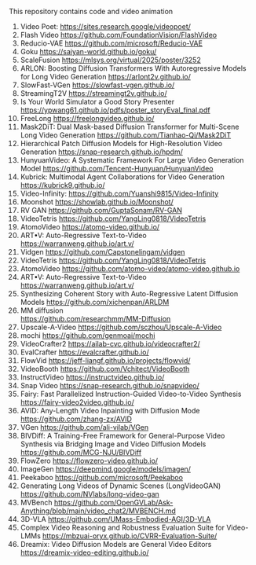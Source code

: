 This repository contains code and video animation

1) Video Poet: 
https://sites.research.google/videopoet/
2) Flash Video
https://github.com/FoundationVision/FlashVideo
3) Reducio-VAE
https://github.com/microsoft/Reducio-VAE
4) Goku
https://saiyan-world.github.io/goku/
5) ScaleFusion
https://mlsys.org/virtual/2025/poster/3252
6) ARLON: Boosting Diffusion Transformers With Autoregressive Models for Long Video Generation
https://arlont2v.github.io/
7) SlowFast-VGen
https://slowfast-vgen.github.io/
8) StreamingT2V
https://streamingt2v.github.io/
9) Is Your World Simulator a Good Story Presenter
https://ypwang61.github.io/pdfs/poster_storyEval_final.pdf
10) FreeLong
https://freelongvideo.github.io/
11) Mask2DiT: Dual Mask-based Diffusion Transformer for Multi-Scene Long Video Generation
https://github.com/Tianhao-Qi/Mask2DiT
12) Hierarchical Patch Diffusion Models for High-Resolution Video Generation
https://snap-research.github.io/hpdm/
13) HunyuanVideo: A Systematic Framework For Large Video Generation Model
https://github.com/Tencent-Hunyuan/HunyuanVideo
14) Kubrick: Multimodal Agent Collaborations for Video Generation
https://kubrick9.github.io/
15) Video-Infinity:
https://github.com/Yuanshi9815/Video-Infinity     
16) Moonshot
https://showlab.github.io/Moonshot/
17) RV GAN
https://github.com/GuptaSonam/RV-GAN
18) VideoTetris
https://github.com/YangLing0818/VideoTetris
19) AtomoVideo
https://atomo-video.github.io/
20) ART•V: Auto-Regressive Text-to-Video
https://warranweng.github.io/art.v/
21) Vidgen
https://github.com/Capstonelingam/vidgen
22) VideoTetris
https://github.com/YangLing0818/VideoTetris
23) AtomoVideo
https://github.com/atomo-video/atomo-video.github.io
24) ART•V: Auto-Regressive Text-to-Video
https://warranweng.github.io/art.v/
25) Synthesizing Coherent Story with Auto-Regressive Latent Diffusion Models
https://github.com/xichenpan/ARLDM
26) MM diffusion   
https://github.com/researchmm/MM-Diffusion
27) Upscale-A-Video
https://github.com/sczhou/Upscale-A-Video
28) mochi
https://github.com/genmoai/mochi
29) VideoCrafter2
https://ailab-cvc.github.io/videocrafter2/ 
30) EvalCrafter
https://evalcrafter.github.io/
31) FlowVid
https://jeff-liangf.github.io/projects/flowvid/
32) VideoBooth
https://github.com/Vchitect/VideoBooth
33) InstructVideo
https://instructvideo.github.io/
34) Snap Video
https://snap-research.github.io/snapvideo/
35) Fairy: Fast Parallelized Instruction-Guided Video-to-Video Synthesis
https://fairy-video2video.github.io/
36) AVID: Any-Length Video Inpainting with Diffusion Mode
https://github.com/zhang-zx/AVID
37) VGen
https://github.com/ali-vilab/VGen
38) BIVDiff: A Training-Free Framework for General-Purpose Video Synthesis via Bridging Image and Video Diffusion Models
https://github.com/MCG-NJU/BIVDiff
39) FlowZero
https://flowzero-video.github.io/
40) ImageGen
https://deepmind.google/models/imagen/
41) Peekaboo
https://github.com/microsoft/Peekaboo
42) Generating Long Videos of Dynamic Scenes (LongVideoGAN)
https://github.com/NVlabs/long-video-gan
43) MVBench
https://github.com/OpenGVLab/Ask-Anything/blob/main/video_chat2/MVBENCH.md
44) 3D-VLA
https://github.com/UMass-Embodied-AGI/3D-VLA
45) Complex Video Reasoning and Robustness Evaluation Suite for Video-LMMs
https://mbzuai-oryx.github.io/CVRR-Evaluation-Suite/
46) Dreamix: Video Diffusion Models are General Video Editors
https://dreamix-video-editing.github.io/
